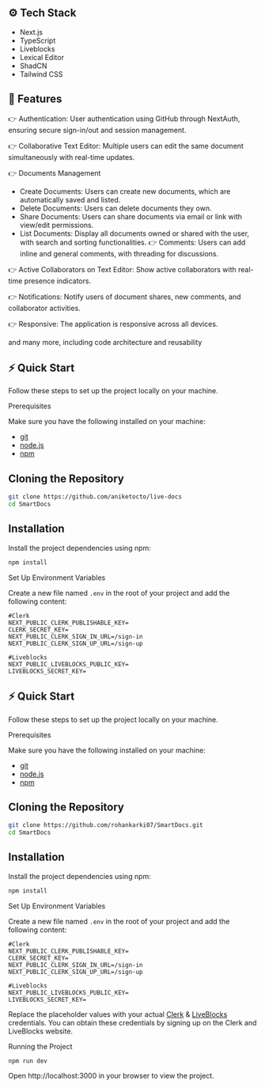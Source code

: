 
## ⚙️ Tech Stack
- Next.js
- TypeScript
- Liveblocks
- Lexical Editor
- ShadCN
- Tailwind CSS


## 🔋 Features

 👉 Authentication: User authentication using GitHub through NextAuth, ensuring secure sign-in/out and session management.

 👉 Collaborative Text Editor: Multiple users can edit the same document simultaneously with real-time updates.

 👉 Documents Management

- Create Documents: Users can create new documents, which are automatically saved and listed.
- Delete Documents: Users can delete documents they own.
- Share Documents: Users can share documents via email or link with view/edit permissions.
- List Documents: Display all documents owned or shared with the user, with search and sorting functionalities.
 👉 Comments: Users can add inline and general comments, with threading for discussions.

👉 Active Collaborators on Text Editor: Show active collaborators with real-time presence indicators.

 👉 Notifications: Notify users of document shares, new comments, and collaborator activities.

 👉 Responsive: The application is responsive across all devices.

and many more, including code architecture and reusability


## ⚡ Quick Start

Follow these steps to set up the project locally on your machine.

Prerequisites

Make sure you have the following installed on your machine:
- [git](https://git-scm.com/)
- [node.js](https://nodejs.org/)
- [npm](https://www.npmjs.com/)


## Cloning the Repository

```bash
git clone https://github.com/aniketocto/live-docs
cd SmartDocs
```

## Installation

Install the project dependencies using npm:

```bash
npm install
```

Set Up Environment Variables

Create a new file named `.env` in the root of your project and add the following content:

```
#Clerk
NEXT_PUBLIC_CLERK_PUBLISHABLE_KEY=
CLERK_SECRET_KEY=
NEXT_PUBLIC_CLERK_SIGN_IN_URL=/sign-in
NEXT_PUBLIC_CLERK_SIGN_UP_URL=/sign-up

#Liveblocks
NEXT_PUBLIC_LIVEBLOCKS_PUBLIC_KEY=
LIVEBLOCKS_SECRET_KEY=
```

## ⚡ Quick Start

Follow these steps to set up the project locally on your machine.

Prerequisites

Make sure you have the following installed on your machine:
- [git](https://git-scm.com/)
- [node.js](https://nodejs.org/)
- [npm](https://www.npmjs.com/)


## Cloning the Repository

```bash
git clone https://github.com/rohankarki07/SmartDocs.git
cd SmartDocs
```

## Installation

Install the project dependencies using npm:

```bash
npm install
```

Set Up Environment Variables

Create a new file named `.env` in the root of your project and add the following content:

```
#Clerk
NEXT_PUBLIC_CLERK_PUBLISHABLE_KEY=
CLERK_SECRET_KEY=
NEXT_PUBLIC_CLERK_SIGN_IN_URL=/sign-in
NEXT_PUBLIC_CLERK_SIGN_UP_URL=/sign-up

#Liveblocks
NEXT_PUBLIC_LIVEBLOCKS_PUBLIC_KEY=
LIVEBLOCKS_SECRET_KEY=
```
Replace the placeholder values with your actual [Clerk](https://clerk.com/) & [LiveBlocks](https://liveblocks.io/) credentials. You can obtain these credentials by signing up on the Clerk and LiveBlocks website.


Running the Project

```
npm run dev
```

Open http://localhost:3000 in your browser to view the project.



